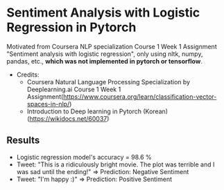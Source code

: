 # Sentiment Analysis with Logistic Regression in Pytorch

Motivated from Coursera NLP specialization Course 1 Week 1 Assignment "Sentiment analysis with logistic regression", only using nltk, numpy, pandas, etc., **which was not implemented in pytorch or tensorflow**.

- Credits:
  - Coursera Natural Language Processing Specialization by Deeplearning.ai Course 1 Week 1 Assignment(https://www.coursera.org/learn/classification-vector-spaces-in-nlp/) 
  - Introduction to Deep learning in Pytorch (Korean) (https://wikidocs.net/60037)

## Results

- Logistic regression model's accuracy = 98.6 %
- Tweet: "This is a ridiculously bright movie. The plot was terrible and I was sad until the ending!" => Prediction: Negative Sentiment
- Tweet: "I'm happy :)" => Prediction: Positive Sentiment
